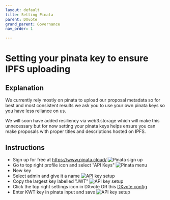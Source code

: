 ```yaml
---
layout: default
title: Setting Pinata
parent: DXvote
grand_parent: Governance
nav_order: 1

---
```


# Setting your pinata key to ensure IPFS uploading
## Explanation 
We currently rely mostly on pinata to upload our proposal metadata so for best and most consistent results we ask you to use your own pinata keys so you have less reliance on us.

We will soon have added resiliency via web3.storage which will make this unnecessary but for now setting your pinata keys helps ensure you can make proposals with proper titles and descriptions hosted on IPFS.

## Instructions
- Sign up for free at https://www.pinata.cloud/
![Pinata sign up](/assets/images/dxgov/pinataSignUp.png)
- Go to top right profile icon and select "API Keys"
![Pinata menu](/assets/images/dxgov/pinataMenu.png)
- New key
- Select admin and give it a name
![API key setup](/assets/images/dxgov/pinataApiKeySetting.png)
- Copy the largest key labelled "JWT"
![API key setup](/assets/images/dxgov/pinataCopyKey.png)
- Click the top right settings icon in DXvote OR this <a href="https://dxvote.eth.link/#/config" target="_blank">DXvote config</a>
- Enter KWT key in pinata input and save
![API key setup](/assets/images/dxgov/inputApiKey.png)
